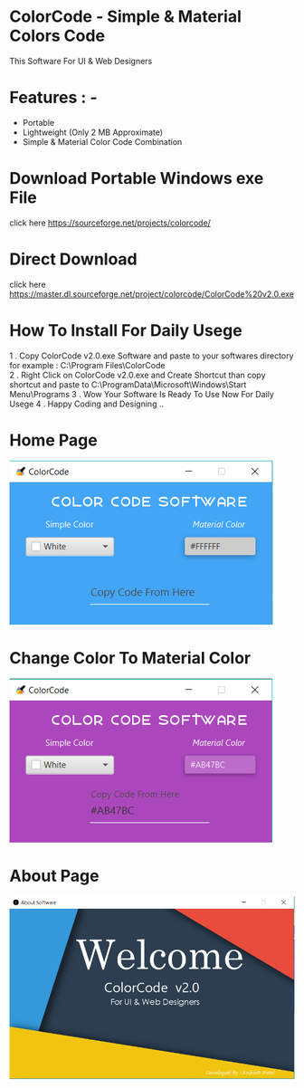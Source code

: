 # ColorCode - Simple & Material Colors Code
This Software For UI &amp; Web Designers

# Features : - 
- Portable 
- Lightweight (Only 2 MB Approximate)
- Simple & Material Color Code Combination 
# Download Portable Windows exe File 
 click here https://sourceforge.net/projects/colorcode/
# Direct Download 
 click here https://master.dl.sourceforge.net/project/colorcode/ColorCode%20v2.0.exe

# How To Install For Daily Usege
1 . Copy ColorCode v2.0.exe Software and paste to your softwares directory for example : C:\Program Files\ColorCode\
2 . Right Click on ColorCode v2.0.exe and Create Shortcut than copy shortcut and paste to C:\ProgramData\Microsoft\Windows\Start Menu\Programs
3 . Wow Your Software Is Ready To Use Now For Daily Usege
4 . Happy Coding and Designing .. 


# Home Page 

![ScreenShot](https://raw.githubusercontent.com/Anikesh1999/ColorCode/master/screenshots/Home%20Page.png) 

# Change Color To Material Color

![ScreenShot](https://raw.githubusercontent.com/Anikesh1999/ColorCode/master/screenshots/Change%20Color.png)

# About Page

![ScreenShot](https://raw.githubusercontent.com/Anikesh1999/ColorCode/master/screenshots/About%20Page.png)


